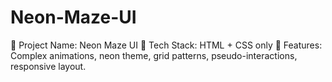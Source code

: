 # Neon-Maze-UI
🔧 Project Name: Neon Maze UI 📁 Tech Stack: HTML + CSS only 🎯 Features: Complex animations, neon theme, grid patterns, pseudo-interactions, responsive layout.
